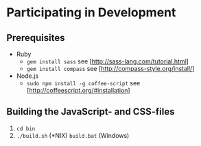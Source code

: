 # Participating in Development

## Prerequisites
- Ruby
    - `gem install sass` see [http://sass-lang.com/tutorial.html]
    - `gem install compass` see [http://compass-style.org/install/]
- Node.js
    - `sudo npm install -g coffee-script` see [http://coffeescript.org/#installation]

## Building the JavaScript- and CSS-files
1. `cd bin`
2. `./build.sh` (*NIX) `build.bat` (Windows)


